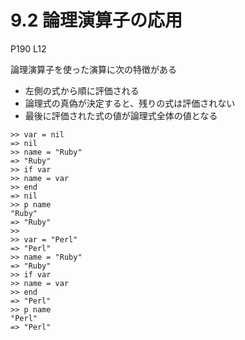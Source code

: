 # 9.2 論理演算子の応用

P190 L12

論理演算子を使った演算に次の特徴がある

- 左側の式から順に評価される
- 論理式の真偽が決定すると、残りの式は評価されない
- 最後に評価された式の値が論理式全体の値となる

```
>> var = nil
=> nil
>> name = "Ruby"
=> "Ruby"
>> if var
>> name = var
>> end
=> nil
>> p name
"Ruby"
=> "Ruby"
>> 
>> var = "Perl"
=> "Perl"
>> name = "Ruby"
=> "Ruby"
>> if var
>> name = var
>> end
=> "Perl"
>> p name
"Perl"
=> "Perl"
```


